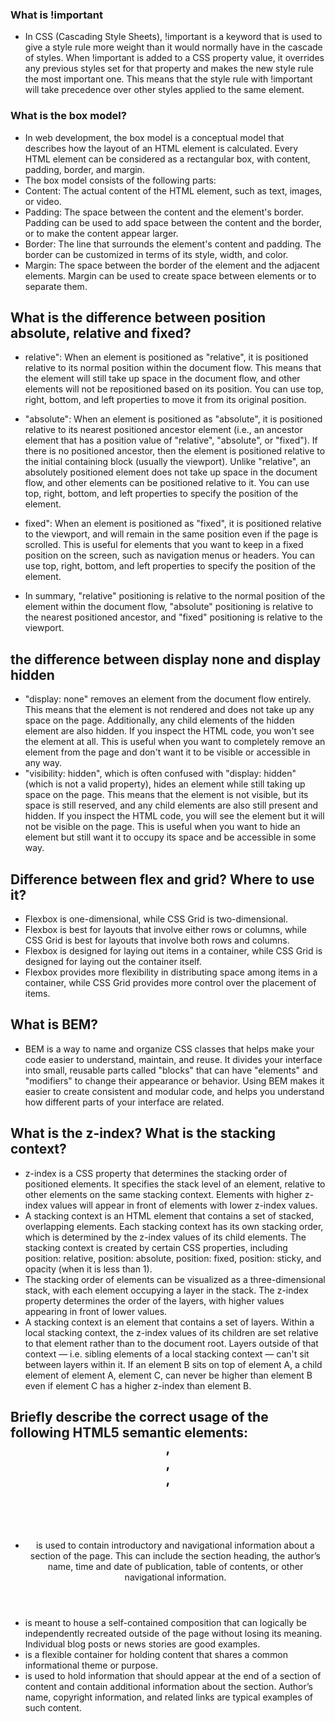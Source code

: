 ### What is !important
- In CSS (Cascading Style Sheets), !important is a keyword that is used to give a style rule more weight than it would normally have in the cascade of styles. When !important is added to a CSS property value, it overrides any previous styles set for that property and makes the new style rule the most important one. This means that the style rule with !important will take precedence over other styles applied to the same element.


### What is the box model?
- In web development, the box model is a conceptual model that describes how the layout of an HTML element is calculated. Every HTML element can be considered as a rectangular box, with content, padding, border, and margin.
- The box model consists of the following parts:
- Content: The actual content of the HTML element, such as text, images, or video.
- Padding: The space between the content and the element's border. Padding can be used to add space between the content and the border, or to make the content appear larger.
- Border: The line that surrounds the element's content and padding. The border can be customized in terms of its style, width, and color.
- Margin: The space between the border of the element and the adjacent elements. Margin can be used to create space between elements or to separate them.


## What is the difference between position absolute, relative and fixed?
- relative": When an element is positioned as "relative", it is positioned relative to its normal position within the document flow. This means that the element will still take up space in the document flow, and other elements will not be repositioned based on its position. You can use top, right, bottom, and left properties to move it from its original position.
- "absolute": When an element is positioned as "absolute", it is positioned relative to its nearest positioned ancestor element (i.e., an ancestor element that has a position value of "relative", "absolute", or "fixed"). If there is no positioned ancestor, then the element is positioned relative to the initial containing block (usually the viewport). Unlike "relative", an absolutely positioned element does not take up space in the document flow, and other elements can be positioned relative to it. You can use top, right, bottom, and left properties to specify the position of the element.
- fixed": When an element is positioned as "fixed", it is positioned relative to the viewport, and will remain in the same position even if the page is scrolled. This is useful for elements that you want to keep in a fixed position on the screen, such as navigation menus or headers. You can use top, right, bottom, and left properties to specify the position of the element.

- In summary, "relative" positioning is relative to the normal position of the element within the document flow, "absolute" positioning is relative to the nearest positioned ancestor, and "fixed" positioning is relative to the viewport.



## the difference between display none and display hidden
- "display: none" removes an element from the document flow entirely. This means that the element is not rendered and does not take up any space on the page. Additionally, any child elements of the hidden element are also hidden. If you inspect the HTML code, you won't see the element at all. This is useful when you want to completely remove an element from the page and don't want it to be visible or accessible in any way.
- "visibility: hidden", which is often confused with "display: hidden" (which is not a valid property), hides an element while still taking up space on the page. This means that the element is not visible, but its space is still reserved, and any child elements are also still present and hidden. If you inspect the HTML code, you will see the element but it will not be visible on the page. This is useful when you want to hide an element but still want it to occupy its space and be accessible in some way.



## Difference between flex and grid? Where to use it?
- Flexbox is one-dimensional, while CSS Grid is two-dimensional.
- Flexbox is best for layouts that involve either rows or columns, while CSS Grid is best for layouts that involve both rows and columns.
- Flexbox is designed for laying out items in a container, while CSS Grid is designed for laying out the container itself.
- Flexbox provides more flexibility in distributing space among items in a container, while CSS Grid provides more control over the placement of items.




## What is BEM?
- BEM is a way to name and organize CSS classes that helps make your code easier to understand, maintain, and reuse. It divides your interface into small, reusable parts called "blocks" that can have "elements" and "modifiers" to change their appearance or behavior. Using BEM makes it easier to create consistent and modular code, and helps you understand how different parts of your interface are related.


## What is the z-index? What is the stacking context?
- z-index is a CSS property that determines the stacking order of positioned elements. It specifies the stack level of an element, relative to other elements on the same stacking context. Elements with higher z-index values will appear in front of elements with lower z-index values.
- A stacking context is an HTML element that contains a set of stacked, overlapping elements. Each stacking context has its own stacking order, which is determined by the z-index values of its child elements. The stacking context is created by certain CSS properties, including position: relative, position: absolute, position: fixed, position: sticky, and opacity (when it is less than 1).
- The stacking order of elements can be visualized as a three-dimensional stack, with each element occupying a layer in the stack. The z-index property determines the order of the layers, with higher values appearing in front of lower values.
- A stacking context is an element that contains a set of layers. Within a local stacking context, the z-index values of its children are set relative to that element rather than to the document root. Layers outside of that context — i.e. sibling elements of a local stacking context — can't sit between layers within it. If an element B sits on top of element A, a child element of element A, element C, can never be higher than element B even if element C has a higher z-index than element B.





## Briefly describe the correct usage of the following HTML5 semantic elements: <header>, <article>,<section>, <footer>
- <header> is used to contain introductory and navigational information about a section of the page. This can include the section heading, the author’s name, time and date of publication, table of contents, or other navigational information.

- <article> is meant to house a self-contained composition that can logically be independently recreated outside of the page without losing its meaning. Individual blog posts or news stories are good examples.

- <section> is a flexible container for holding content that shares a common informational theme or purpose.

- <footer> is used to hold information that should appear at the end of a section of content and contain additional information about the section. Author’s name, copyright information, and related links are typical examples of such content.



